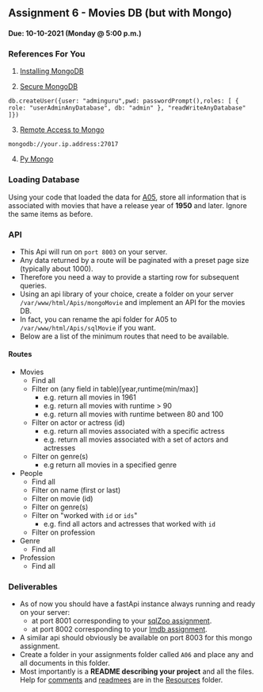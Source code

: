 ## Assignment 6 - Movies DB (but with Mongo)
#### Due: 10-10-2021 (Monday @ 5:00 p.m.)

### References For You  

1. [Installing MongoDB](https://www.digitalocean.com/community/tutorials/how-to-install-mongodb-on-ubuntu-20-04)
   
2. [Secure MongoDB](https://www.digitalocean.com/community/tutorials/how-to-secure-mongodb-on-ubuntu-20-04)

```mongo
db.createUser({user: "adminguru",pwd: passwordPrompt(),roles: [ { role: "userAdminAnyDatabase", db: "admin" }, "readWriteAnyDatabase" ]})
```

3. [Remote Access to Mongo](https://www.digitalocean.com/community/tutorials/how-to-configure-remote-access-for-mongodb-on-ubuntu-20-04)

```
mongodb://your.ip.address:27017
```

4. [Py Mongo](https://www.digitalocean.com/community/tutorials/how-to-perform-crud-operations-in-mongodb-using-pymongo-on-ubuntu-20-04)


### Loading Database

Using your code that loaded the data for [A05](../A05/README.md), store all information that is associated with movies that have a release year of **1950** and later. Ignore the same items as before.

### API

- This Api will run on `port 8003` on your server.
- Any data returned by a route will be paginated with a preset page size (typically about 1000).
- Therefore you need a way to provide a starting row for subsequent queries.
- Using an api library of your choice, create a folder on your server `/var/www/html/Apis/mongoMovie` and implement an API for the movies DB. 
- In fact, you can rename the api folder for A05 to `/var/www/html/Apis/sqlMovie` if you want.
- Below are a list of the minimum routes that need to be available.

#### Routes

- Movies 
  - Find all
  - Filter on (any field in table)[year,runtime(min/max)]
    - e.g. return all movies in 1961
    - e.g. return all movies with runtime > 90
    - e.g. return all movies with runtime between 80 and 100
  - Filter on actor or actress (id)
    - e.g. return all movies associated with a specific actress
    - e.g. return all movies associated with a set of actors and actresses
  - Filter on genre(s)
    - e.g return all movies in a specified genre
- People
  - Find all
  - Filter on name (first or last)
  - Filter on movie (id)
  - Filter on genre(s)
  - Filter on "worked with `id` or `ids`" 
    - e.g. find all actors and actresses that worked with `id`
  - Filter on profession
- Genre
  - Find all
- Profession
  - Find all

### Deliverables

* As of now you should have a fastApi instance always running and ready on your server:
  * at port 8001 corresponding to your [sqlZoo assignment](../A04/README.md).
  * at port 8002 corresponding to your [Imdb assignment](../A05/README.md).
* A similar api should obviously be available on port 8003 for this mongo assignment.
* Create a folder in your assignments folder called `A06` and place any and all documents in this folder. 
* Most importantly is a **README describing your project** and all the files. Help for [comments](../../Resources/03-Comments/README.md) and [readmees](../../Resources/04-Readmees/README.md) are in the [Resources](../../Resources/README.md) folder.
